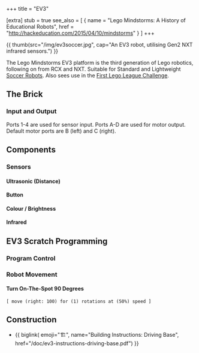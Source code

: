 +++
title = "EV3"

[extra]
stub = true
see_also = [
  { name = "Lego Mindstorms: A History of Educational Robots", href = "http://hackeducation.com/2015/04/10/mindstorms" }
]
+++

{{ thumb(src="/img/ev3soccer.jpg", cap="An EV3 robot, utilising Gen2 NXT infrared sensors.") }}

The Lego Mindstorms EV3 platform is the third generation of Lego robotics, following on from RCX and NXT. Suitable for Standard and Lightweight [Soccer Robots](@/wiki/soccer.md). Also sees use in the [First Lego League Challenge](@/wiki/fll.md).

## The Brick

### Input and Output

Ports 1-4 are used for sensor input.
Ports A-D are used for motor output. Default motor ports are B (left) and C (right).

## Components

### Sensors

#### Ultrasonic (Distance)

#### Button

#### Colour / Brightness

#### Infrared

## EV3 Scratch Programming

### Program Control

### Robot Movement

#### Turn On-The-Spot 90 Degrees

```
[ move (right: 100) for (1) rotations at (50%) speed ]
```

## Construction

* {{ biglink(
  emoji="🏗️",
  name="Building Instructions: Driving Base",
  href="/doc/ev3-instructions-driving-base.pdf")
}}
